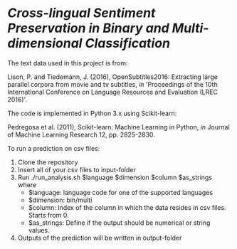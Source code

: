# _Cross-lingual Sentiment Preservation in Binary and Multi-dimensional Classification_

The text data used in this project is from:

Lison, P. and Tiedemann, J. (2016), OpenSubtitles2016: Extracting large parallel corpora from movie and tv subtitles, _in_ 'Proceedings of the 10th International Conference on Language Resources and Evaluation (LREC 2016)'.

The code is implemented in Python 3.x using Scikit-learn:

Pedregosa et al. (2011), Scikit-learn: Machine Learning in Python, _in_ Journal of Machine Learning Research 12, pp. 2825-2830.


To run a prediction on csv files:
1. Clone the repository
2. Insert all of your csv files to input-folder
3. Run ./run_analysis.sh $language $dimension $column $as_strings
    where
    - $language: language code for one of the supported languages
    - $dimension: bin/multi
    - $column: Index of the column in which the data resides in csv files. Starts from 0.
    - $as_strings: Define if the output should be numerical or string values.
4. Outputs of the prediction will be written in output-folder 